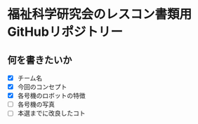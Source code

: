 
福祉科学研究会のレスコン書類用GitHubリポジトリー
=============================================

何を書きたいか
--------------------------------------------
- [x] チーム名
- [x] 今回のコンセプト
- [x] 各号機のロボットの特徴
- [ ] 各号機の写真
- [ ] 本選までに改良したコト
